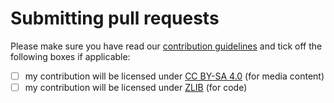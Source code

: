 # Submitting pull requests

Please make sure you have read our [contribution guidelines](https://tomatenquark.org/#/CONTRIBUTING) and tick off the following boxes if applicable:

- [ ] my contribution will be licensed under [CC BY-SA 4.0](https://creativecommons.org/licenses/by-sa/4.0/) (for media content)
- [ ] my contribution will be licensed under [ZLIB](https://www.zlib.net/zlib_license.html) (for code)
